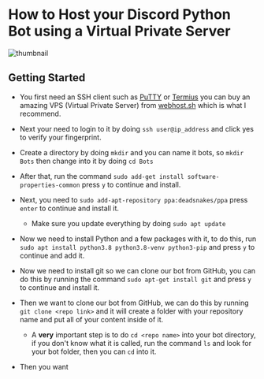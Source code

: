 # How to Host your Discord Python Bot using a Virtual Private Server
![thumbnail](https://i.ibb.co/qjT4P1F/how-to-host-python-vps.png)


## Getting Started
- You first need an SSH client such as [PuTTY](https://www.chiark.greenend.org.uk/~sgtatham/putty/latest.html) or [Termius](https://termius.com/) you can buy an amazing VPS (Virtual Private Server) from [webhost.sh](https://webhost.sh/vps) which is what I recommend.

- Next your need to login to it by doing `ssh user@ip_address` and click yes to verify your fingerprint.

- Create a directory by doing `mkdir` and you can name it bots, so `mkdir Bots` then change into it by doing `cd Bots`

- After that, run the command `sudo add-get install software-properties-common` press `y` to continue and install.

- Next, you need to `sudo add-apt-repository ppa:deadsnakes/ppa` press `enter` to continue and install it.
  - Make sure you update everything by doing `sudo apt update`

- Now we need to install Python and a few packages with it, to do this, run `sudo apt install python3.8 python3.8-venv python3-pip` and press `y` to continue and add it.

- Now we need to install git so we can clone our bot from GitHub, you can do this by running the command `sudo apt-get install git` and press `y` to continue and install it.

- Then we want to clone our bot from GitHub, we can do this by running `git clone <repo link>` and it will create a folder with your repository name and put all of your content inside of it. 
  - A **very** important step is to do `cd <repo name>` into your bot directory, if you don't know what it is called, run the command `ls` and look for your bot folder, then you can `cd` into it.

- Then you want 
